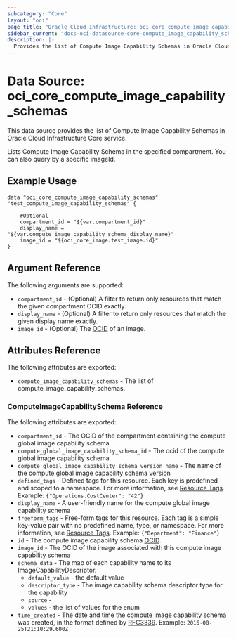```yaml
---
subcategory: "Core"
layout: "oci"
page_title: "Oracle Cloud Infrastructure: oci_core_compute_image_capability_schemas"
sidebar_current: "docs-oci-datasource-core-compute_image_capability_schemas"
description: |-
  Provides the list of Compute Image Capability Schemas in Oracle Cloud Infrastructure Core service
---
```


# Data Source: oci_core_compute_image_capability_schemas
This data source provides the list of Compute Image Capability Schemas in Oracle Cloud Infrastructure Core service.

Lists Compute Image Capability Schema in the specified compartment. You can also query by a specific imageId.


## Example Usage

```hcl
data "oci_core_compute_image_capability_schemas" "test_compute_image_capability_schemas" {

	#Optional
	compartment_id = "${var.compartment_id}"
	display_name = "${var.compute_image_capability_schema_display_name}"
	image_id = "${oci_core_image.test_image.id}"
}
```

## Argument Reference

The following arguments are supported:

* `compartment_id` - (Optional) A filter to return only resources that match the given compartment OCID exactly. 
* `display_name` - (Optional) A filter to return only resources that match the given display name exactly. 
* `image_id` - (Optional) The [OCID](https://docs.cloud.oracle.com/iaas/Content/General/Concepts/identifiers.htm) of an image.


## Attributes Reference

The following attributes are exported:

* `compute_image_capability_schemas` - The list of compute_image_capability_schemas.

### ComputeImageCapabilitySchema Reference

The following attributes are exported:

* `compartment_id` - The OCID of the compartment containing the compute global image capability schema 
* `compute_global_image_capability_schema_id` - The ocid of the compute global image capability schema 
* `compute_global_image_capability_schema_version_name` - The name of the compute global image capability schema version 
* `defined_tags` - Defined tags for this resource. Each key is predefined and scoped to a namespace. For more information, see [Resource Tags](https://docs.cloud.oracle.com/iaas/Content/General/Concepts/resourcetags.htm).  Example: `{"Operations.CostCenter": "42"}` 
* `display_name` - A user-friendly name for the compute global image capability schema 
* `freeform_tags` - Free-form tags for this resource. Each tag is a simple key-value pair with no predefined name, type, or namespace. For more information, see [Resource Tags](https://docs.cloud.oracle.com/iaas/Content/General/Concepts/resourcetags.htm).  Example: `{"Department": "Finance"}` 
* `id` - The compute image capability schema [OCID](https://docs.cloud.oracle.com/iaas/Content/General/Concepts/identifiers.htm).
* `image_id` - The OCID of the image associated with this compute image capability schema 
* `schema_data` - The map of each capability name to its ImageCapabilityDescriptor.
	* `default_value` - the default value
	* `descriptor_type` - The image capability schema descriptor type for the capability 
	* `source` - 
	* `values` - the list of values for the enum
* `time_created` - The date and time the compute image capability schema was created, in the format defined by [RFC3339](https://tools.ietf.org/html/rfc3339).  Example: `2016-08-25T21:10:29.600Z` 

